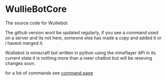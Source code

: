 # WullieBotCore

The source code for Wulliebot

The github version wont be updated regularly, if you see a command used on a server and its not here, someone else has made a copy and added it or i havent merged it.


Wulliebot is minecraft bot written in python using the mineflayer API in its current state it is nothing more than a meer chatbot but will be reseving changes soon.

for a list of commands see [command page](https://wullie111.github.io)
